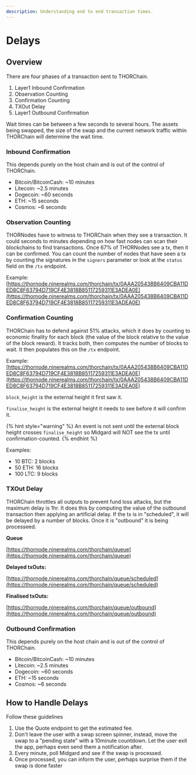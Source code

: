 ```yaml
---
description: Understanding end to end transaction times.
---
```


# Delays

## Overview

There are four phases of a transaction sent to THORChain.

1. Layer1 Inbound Confirmation
2. Observation Counting
3. Confirmation Counting
4. TXOut Delay
5. Layer1 Outbound Confirmation

Wait times can be between a few seconds to several hours. The assets being swapped, the size of the swap and the current network traffic within THORChain will determine the wait time.

### Inbound Confirmation

This depends purely on the host chain and is out of the control of THORChain.&#x20;

* Bitcoin/BitcoinCash: \~10 minutes
* Litecoin: \~2.5 minutes
* Dogecoin: \~60 seconds
* ETH: \~15 seconds
* Cosmos: \~6 seconds

### Observation Counting

THORNodes have to witness to THORChain when they see a transaction. It could seconds to minutes depending on how fast nodes can scan their blockchains to find transactions. Once 67% of THORNodes see a tx, then it can be confirmed. You can count the number of nodes that have seen a tx by counting the signatures in the `signers` parameter or look at the `status` field on the `/tx` endpoint.&#x20;

Example: [https://thornode.ninerealms.com/thorchain/tx/0AAA205438B6409CBA11DED8C8F63794D719CF4E3818B85117259311E3ADEA0E](https://thornode.ninerealms.com/thorchain/tx/0AAA205438B6409CBA11DED8C8F63794D719CF4E3818B85117259311E3ADEA0E)

### Confirmation Counting

THORChain has to defend against 51% attacks, which it does by counting to economic finality for each block (the value of the block relative to the value of the block reward). It tracks both, then computes the number of blocks to wait. It then populates this on the `/tx` endpoint.&#x20;

Example: [https://thornode.ninerealms.com/thorchain/tx/0AAA205438B6409CBA11DED8C8F63794D719CF4E3818B85117259311E3ADEA0E](https://thornode.ninerealms.com/thorchain/tx/0AAA205438B6409CBA11DED8C8F63794D719CF4E3818B85117259311E3ADEA0E)

`block_height` is the external height it first saw it.

`finalise_height` is the external height it needs to see before it will confirm it.

{% hint style="warning" %}
An event is not sent until the external block height crosses `finalise_height` so Midgard will NOT see the tx until confirmation-counted.&#x20;
{% endhint %}

Examples:

* 10 BTC: 2 blocks
* 50 ETH: 16 blocks
* 100 LTC: 9 blocks

### TXOut Delay

THORChain throttles all outputs to prevent fund loss attacks, but the maximum delay is 1hr. It does this by computing the value of the outbound transaction then applying an artificial delay. If the tx is in "scheduled", it will be delayed by a number of blocks. Once it is "outbound" it is being processeed.&#x20;

**Queue**

[https://thornode.ninerealms.com/thorchain/queue](https://thornode.ninerealms.com/thorchain/queue)

**Delayed txOuts:**&#x20;

[https://thornode.ninerealms.com/thorchain/queue/scheduled](https://thornode.ninerealms.com/thorchain/queue/scheduled)

**Finalised txOuts:**&#x20;

[https://thornode.ninerealms.com/thorchain/queue/outbound](https://thornode.ninerealms.com/thorchain/queue/outbound)

### Outbound Confirmation

This depends purely on the host chain and is out of the control of THORChain.&#x20;

* Bitcoin/BitcoinCash: \~10 minutes
* Litecoin: \~2.5 minutes
* Dogecoin: \~60 seconds
* ETH: \~15 seconds
* Cosmos: \~6 seconds

## How to Handle Delays

Follow these guidelines

1. Use the Quote endpoint to get the estimated fee.
2. Don't leave the user with a swap screen spinner, instead, move the swap to a "pending state" with a 10minute countdown. Let the user exit the app, perhaps even send them a notification after.&#x20;
3. Every minute, poll Midgard and see if the swap is processed.&#x20;
4. Once processed, you can inform the user, perhaps surprise them if the swap is done faster
